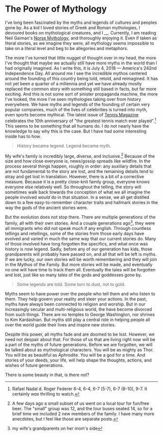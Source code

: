 # The Power of Mythology

I've long been fascinated by the myths and legends of cultures and peoples gone by. As a kid I loved stories of Greek and Roman mythologies, I devoured books on mythological creatures, and I __. Currently, I am reading Neil Gaiman's [Norse Mythology][1], and thoroughly enjoying it. Even if taken as literal stories, as we imagine they were, all mythology seems impossible to take on a literal level and beg to be allegories and metaphors.

The more I've turned that little nugget of thought over in my head, the more I've thought that maybe we actually still have more myths in the world than I had originally imagined. As I write this, it is July 4, 2018 — America's 242nd Independence Day. All around me I see the incredible mythos centered around the founding of this country being told, retold, and reimagined. It has not yet been a quarter of a millennia and yet we have already mostly replaced the common story with something still based in facts, but far more exciting. And this is not some sort of sinister propaganda machine, the more I've looked, the more I've seen mythologies taking over from history everywhere. We have myths and legends of the founding of certain very popular companies, much of the lives of celebrities is turned into myth, even sports become mythical. The latest issue of [Tennis Magazine][2] celebrates the 10th anniversary of "the greatest tennis match ever played".[^3] This seems to be something that all humans do. I do not nearly have the knowledge to say why this is the case. But I have had some interesting inside has to how.

> History became legend. Legend became myth.

My wife's family is incredibly large, diverse, and inclusive.[^4] Because of the size and how close everyone is, news/gossip spreads like wildfire. In the process several things happen, roughly in order: any auxiliary details that are not fundamental to the story are lost, and the remaining details tend to stray and get lost in translation. However, there is a bit of a corrective measure. Because it is a pretty close-knit family group, everyone knows everyone else relatively well. So throughout the telling, the story will sometimes walk back towards the conception of what we all imagine the people involved _would_ do in that situation. In a sense, we all get distilled down to a few easy-to-remember character traits and hallmark stories in the way the gods of the ancient stories were. 

But the evolution does not stop there. There are multiple generations of the family, all with their own stories. And a couple generations ago[^5], they were all immigrants who did not speak much if any english. Through countless tellings and retellings, some of the stories from those early days have evolved and varied in much the same way that our current stories do. Many of those involved have long forgotten the specifics, and what once was history is now legend. Sadly, before any of our generation has kids, those grandparents will probably have passed on, and all that will be left is myths. If we are lucky, our own stories will be worth remembering and they will join in the Mythos of the Family. But more stories will be made, and eventually no one will have time to track them all. Eventually the tales will be forgotten and lost, just like so many tales of the gods and goddesses gone by.

> Some legends are told. Some turn to dust, not to gold.

Myths seem to have power over the people who tell them and who listen to them. They help govern your reality and steer your actions. In the past, myths have always been connected to religion and worship. But in our increasingly secular and multi-religious world, the have become divorced from such things. There are no temples to George Washington, nor shrines to Kim Kardashian. But myths still play a central role in helping people all over the world guide their lives and inspire new stories. 

Despite this power, all myths fade and are doomed to be lost. However, we need not despair about that. For those of us that are living right now will be a part of the myths of future generations. Before we are forgotten, we will be talked about as mythological characters. You will be as mighty as Thor. You will be as beautiful as Aphrodite. You will be a god for a time. And stories of your deeds, your life, will help shape the thoughts, actions, and wishes of future generations. 

There is some beauty in that, is there not?

[1]: http://neilgaiman.com/works/Books/Norse+Mythology/
[2]: http://www.tennis.com/tags/strokes-genius/
[^3]: Rafael Nadal d. Roger Federer 6-4, 6-4, 6-7 (5-7), 6-7 (8-10), 9-7. It certainly _was_ thrilling to watch.
[^4]: A few days ago a small subset of us went on a local tour for fun/free beer. The "small" group was 12, and the tour buses seated 14, so for a brief time we included 2 new members of the family. I have many more anecdotes, but I feel like those are separate posts.
[^5]: my wife's grandparents on her mom's side